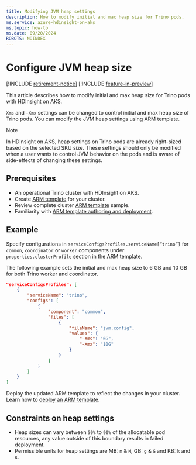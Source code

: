 ```yaml
---
title: Modifying JVM heap settings
description: How to modify initial and max heap size for Trino pods.
ms.service: azure-hdinsight-on-aks
ms.topic: how-to
ms.date: 09/20/2024
ROBOTS: NOINDEX
---
```


# Configure JVM heap size

[!INCLUDE [retirement-notice](../includes/retirement-notice.md)]
[!INCLUDE [feature-in-preview](../includes/feature-in-preview.md)]


This article describes how to modify initial and max heap size for Trino pods with HDInsight on AKS.

`Xms` and `-Xmx` settings can be changed to control initial and max heap size of Trino pods. You can modify the JVM heap settings using ARM template. 

> [!NOTE]
> In HDInsight on AKS, heap settings on Trino pods are already right-sized based on the selected SKU size. These settings should only be modified when a user wants to control JVM behavior on the pods and is aware of side-effects of changing these settings.

## Prerequisites
* An operational Trino cluster with HDInsight on AKS.
* Create [ARM template](../create-cluster-using-arm-template-script.md) for your cluster.
* Review complete cluster [ARM template](https://hdionaksresources.blob.core.windows.net/trino/samples/arm/arm-trino-config-sample.json) sample.
* Familiarity with [ARM template authoring and deployment](/azure/azure-resource-manager/templates/overview).

## Example

Specify configurations in `serviceConfigsProfiles.serviceName[“trino”]` for `common`, `coordinator` or `worker` components under `properties.clusterProfile` section in the ARM template.

The following example sets the initial and max heap size to 6 GB and 10 GB for both Trino worker and coordinator.

```json
"serviceConfigsProfiles": [
    {
        "serviceName": "trino",
        "configs": [
            {
                "component": "common",
                "files": [
                    {
                        "fileName": "jvm.config",
                        "values": {
                            "-Xms": "6G",
                            "-Xmx": "10G"
                        }
                    }
                ]                
            }
        ]
    }
]

```

Deploy the updated ARM template to reflect the changes in your cluster. Learn how to [deploy an ARM template](/azure/azure-resource-manager/templates/deploy-portal).

## Constraints on heap settings

 * Heap sizes can vary between `50%` to `90%` of the allocatable pod resources, any value outside of this boundary results in failed deployment.
 * Permissible units for heap settings are MB: `m` & `M`, GB: `g` & `G` and KB: `k` and `K`.
